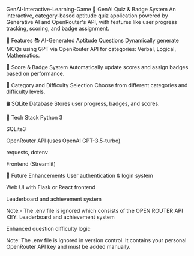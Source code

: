 GenAI-Interactive-Learning-Game
🧠 GenAI Quiz & Badge System An interactive, category-based aptitude quiz application powered by Generative AI and OpenRouter's API, with features like user progress tracking, scoring, and badge assignment.

🚀 Features 📚 AI-Generated Aptitude Questions Dynamically generate MCQs using GPT via OpenRouter API for categories: Verbal, Logical, Mathematics.

🎯 Score & Badge System Automatically update scores and assign badges based on performance.

🧩 Category and Difficulty Selection Choose from different categories and difficulty levels.

🛢️ SQLite Database Stores user progress, badges, and scores.

🧠 Tech Stack Python 3

SQLite3

OpenRouter API (uses OpenAI GPT-3.5-turbo)

requests, dotenv

Frontend (Streamlit)

📌 Future Enhancements User authentication & login system

Web UI with Flask or React frontend

Leaderboard and achievement system

Note:- The .env file is ignored which consists of the OPEN ROUTER API KEY. Leaderboard and achievement system

Enhanced question difficulty logic

Note: The .env file is ignored in version control. It contains your personal OpenRouter API key and must be added manually.
